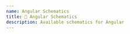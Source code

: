 ```yaml
---
name: Angular Schematics
title: 🤙 Angular Schematics
description: Available schematics for Angular
---
```

